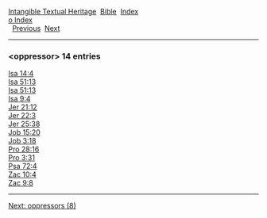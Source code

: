 [Intangible Textual Heritage](../../index)  [Bible](../index) 
[Index](index)   
[o Index](_o_)  
  [Previous](c08065)  [Next](c08067) 

------------------------------------------------------------------------

### &lt;oppressor&gt; 14 entries

[Isa 14:4](../kjv/isa014.htm#004)  
[Isa 51:13](../kjv/isa051.htm#013)  
[Isa 51:13](../kjv/isa051.htm#013)  
[Isa 9:4](../kjv/isa009.htm#004)  
[Jer 21:12](../kjv/jer021.htm#012)  
[Jer 22:3](../kjv/jer022.htm#003)  
[Jer 25:38](../kjv/jer025.htm#038)  
[Job 15:20](../kjv/job015.htm#020)  
[Job 3:18](../kjv/job003.htm#018)  
[Pro 28:16](../kjv/pro028.htm#016)  
[Pro 3:31](../kjv/pro003.htm#031)  
[Psa 72:4](../kjv/psa072.htm#004)  
[Zac 10:4](../kjv/zac010.htm#004)  
[Zac 9:8](../kjv/zac009.htm#008)  

------------------------------------------------------------------------

[Next: oppressors (8)](c08067)
